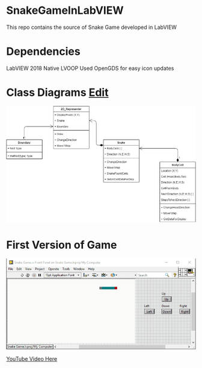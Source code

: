 # SnakeGameInLabVIEW
This repo contains the source of Snake Game developed in LabVIEW

# Dependencies
LabVIEW 2018
Native LVOOP
Used OpenGDS for easy icon updates

# Class Diagrams [Edit](https://app.diagrams.net/#Hdigiajay%2FSnakeGameInLabVIEW%2Fmaster%2FDocs%2FSnake%20Game%20in%20LabVIEW.png)
![Class Diagram](https://github.com/digiajay/SnakeGameInLabVIEW/blob/master/Docs/Snake%20Game%20in%20LabVIEW.png)



# First Version of Game
![IMAGE ALT TEXT HERE](https://github.com/digiajay/SnakeGameInLabVIEW/blob/master/Docs/SnakeGameBasicMovements.gif)

[YouTube Video Here](https://www.youtube.com/watch?v=ztNvPG_1a_o)
